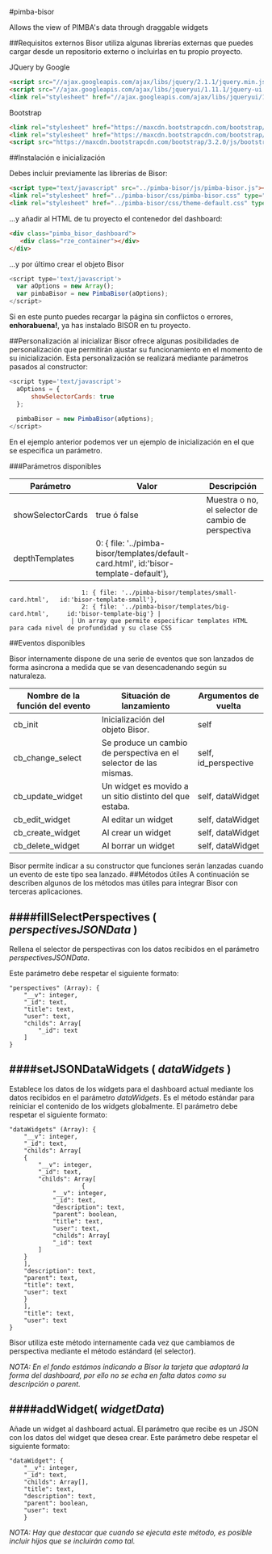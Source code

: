 #pimba-bisor

Allows the view of PIMBA's data through draggable widgets

##Requisitos externos
Bisor utiliza algunas librerías externas que puedes cargar desde un repositorio externo o incluirlas en tu propio proyecto.
	
JQuery by Google


```html
<script src="//ajax.googleapis.com/ajax/libs/jquery/2.1.1/jquery.min.js"></script>
<script src="//ajax.googleapis.com/ajax/libs/jqueryui/1.11.1/jquery-ui.min.js"></script>
<link rel="stylesheet" href="//ajax.googleapis.com/ajax/libs/jqueryui/1.11.1/themes/smoothness/jquery-ui.css" />
```

Bootstrap

```html
<link rel="stylesheet" href="https://maxcdn.bootstrapcdn.com/bootstrap/3.2.0/css/bootstrap.min.css">
<link rel="stylesheet" href="https://maxcdn.bootstrapcdn.com/bootstrap/3.2.0/css/bootstrap-theme.min.css">
<script src="https://maxcdn.bootstrapcdn.com/bootstrap/3.2.0/js/bootstrap.min.js"></script>
```

##Instalación e inicialización

Debes incluir previamente las librerías de Bisor:

```html
<script type="text/javascript" src="../pimba-bisor/js/pimba-bisor.js"></script>
<link rel="stylesheet" href="../pimba-bisor/css/pimba-bisor.css" type="text/css">
<link rel="stylesheet" href="../pimba-bisor/css/theme-default.css" type="text/css">
```

...y añadir al HTML de tu proyecto el contenedor del dashboard:


```html
<div class="pimba_bisor_dashboard">
   <div class="rze_container"></div>            
</div>
```

...y por último crear el objeto Bisor
	
```javascript
<script type='text/javascript'>
  var aOptions = new Array();
  var pimbaBisor = new PimbaBisor(aOptions);
</script>
```

Si en este punto puedes recargar la página sin conflictos o errores, **enhorabuena!**, ya has instalado BISOR en tu proyecto.

##Personalización al inicializar
Bisor ofrece algunas posibilidades de personalización que permitirán ajustar
su funcionamiento en el momento de su inicialización. Esta personalización se
realizará mediante parámetros pasados al constructor:

```javascript
<script type='text/javascript'>
  aOptions = {
      showSelectorCards: true
  };
                
  pimbaBisor = new PimbaBisor(aOptions);
</script>
```

En el ejemplo anterior podemos ver un ejemplo de inicialización en el que se
especifica un parámetro.

###Parámetros disponibles

Parámetro | Valor | Descripción
--------- | ----- | -----------
showSelectorCards | true ó false | Muestra o no, el selector de cambio de perspectiva
depthTemplates |  0: { file: '../pimba-bisor/templates/default-card.html', id:'bisor-template-default'},
                        1: { file: '../pimba-bisor/templates/small-card.html',   id:'bisor-template-small'},
                        2: { file: '../pimba-bisor/templates/big-card.html',     id:'bisor-template-big'} |                     
                     | Un array que permite especificar templates HTML para cada nivel de profundidad y su clase CSS

##Eventos disponibles

Bisor internamente dispone de una serie de eventos que son lanzados de forma asíncrona a medida que se van desencadenando
según su naturaleza.

Nombre de la función del evento | Situación de lanzamiento | Argumentos de vuelta
------------------------------- | ------------------------ | --------------------
cb_init | Inicialización del objeto Bisor. | self
cb_change_select | Se produce un cambio de perspectiva en el selector de las mismas. | self, id_perspective
cb_update_widget | Un widget es movido a un sitio distinto del que estaba. | self, dataWidget
cb_edit_widget | Al editar un widget | self, dataWidget
cb_create_widget | Al crear un widget | self, dataWidget
cb_delete_widget | Al borrar un widget | self, dataWidget

Bisor permite indicar a su constructor que funciones serán lanzadas cuando un evento de este tipo sea lanzado.
##Métodos útiles
A continuación se describen algunos de los métodos mas útiles para integrar Bisor con terceras aplicaciones.

####fillSelectPerspectives ( *perspectivesJSONData* )
--------------------------------------------------
Rellena el selector de perspectivas con los datos recibidos en el parámetro *perspectivesJSONData*.

Este parámetro debe respetar el siguiente formato:

	"perspectives" (Array): {
		"__v": integer,
		"_id": text,
		"title": text,
		"user": text,
		"childs": Array[
			"_id": text
		]
	}

####setJSONDataWidgets ( *dataWidgets* )
-------------------------------------
Establece los datos de los widgets para el dashboard actual mediante los
datos recibidos en el parámetro *dataWidgets*. Es el método estándar para
reiniciar el contenido de los widgets globalmente. El parámetro debe respetar
el siguiente formato:

	"dataWidgets" (Array): {
		"__v": integer,
		"_id": text,
		"childs": Array[
		{
			"__v": integer,
			"_id": text,
			"childs": Array[
	                    {
				"__v": integer,
				"_id": text,
				"description": text,
				"parent": boolean,
				"title": text,
				"user": text,
				"childs": Array[
				"_id": text
			]
		}
		],
		"description": text,
		"parent": text,
		"title": text,
		"user": text
		}
		],
		"title": text,
		"user": text
	}
    
Bisor utiliza este método internamente cada vez que cambiamos de perspectiva
mediante el método estándard (el selector).

*NOTA: En el fondo estámos indicando a Bisor la tarjeta que adoptará la forma
del dashboard, por ello no se echa en falta datos como su descripción o
parent.*

####addWidget( *widgetData*)
----------------------------

Añade un widget al dashboard actual. El parámetro que recibe es un JSON con
los datos del widget que desea crear. Este parámetro debe respetar el
siguiente formato:

	"dataWidget": {
		"__v": integer,
		"_id": text,
		"childs": Array[],
		"title": text,
		"description": text,
		"parent": boolean,
		"user": text
    	}

*NOTA: Hay que destacar que cuando se ejecuta este método, es posible incluir
hijos que se incluirán como tal.*
